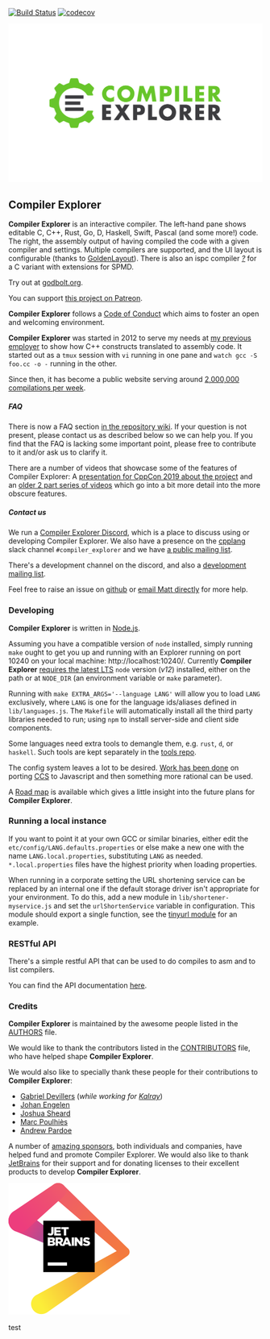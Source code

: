 [![Build Status](https://travis-ci.org/compiler-explorer/compiler-explorer.svg?branch=master)](https://travis-ci.org/github/compiler-explorer/compiler-explorer)
[![codecov](https://codecov.io/gh/mattgodbolt/compiler-explorer/branch/master/graph/badge.svg)](https://codecov.io/gh/mattgodbolt/compiler-explorer)

![Compiler Explorer](docs/logo.svg)

Compiler Explorer
------------

**Compiler Explorer** is an interactive compiler. The left-hand pane shows
 editable C, C++, Rust, Go, D, Haskell, Swift, Pascal (and some more!) code.
The right, the assembly output of having compiled the code with a given
 compiler and settings. Multiple compilers are supported, and the UI layout
 is configurable (thanks to [GoldenLayout](https://www.golden-layout.com/)).
There is also an ispc compiler _[?](https://ispc.github.io/)_ for a C variant
 with extensions for SPMD.

Try out at [godbolt.org](https://godbolt.org).

You can support [this project on Patreon](https://patreon.com/mattgodbolt).

**Compiler Explorer** follows a [Code of Conduct](CODE_OF_CONDUCT.md) which
 aims to foster an open and welcoming environment.

**Compiler Explorer** was started in 2012 to serve my needs at [my previous employer](https://drw.com) to show how
 C++ constructs translated to assembly code. It started out as a `tmux` session with `vi` running in one
 pane and `watch gcc -S foo.cc -o -` running in the other.

Since then, it has become a public website serving around [2,000,000 compilations per week](https://www.stathat.com/cards/Tk5csAWI0O7x).

##### FAQ

There is now a FAQ section [in the repository wiki](https://github.com/compiler-explorer/compiler-explorer/wiki/FAQ).
 If your question is not present, please contact us as described below so we can help you.
 If you find that the FAQ is lacking some important point, please free to contribute to it and/or ask us to clarify it.

There are a number of videos that showcase some of the features of Compiler Explorer:
 A [presentation for CppCon 2019 about the project](https://www.youtube.com/watch?v=kIoZDUd5DKw)
 and an [older 2 part series of videos](https://www.youtube.com/watch?v=4_HL3PH4wDg) which go into a bit more detail
 into the more obscure features.

##### Contact us

We run a [Compiler Explorer Discord](https://discord.gg/B5WacA7), which is a place to discuss using or developing
 Compiler Explorer. We also have a presence on the [cpplang](https://cppalliance.org/slack/) slack channel
 `#compiler_explorer` and we have [a public mailing list](https://groups.google.com/forum/#!forum/compiler-explorer-discussion).

There's a development channel on the discord, and also a
 [development mailing list](https://groups.google.com/forum/#!forum/compiler-explorer-development).
 
Feel free to raise an issue on [github](https://github.com/compiler-explorer/compiler-explorer/issues) or
 [email Matt directly](mailto:matt@godbolt.org) for more help.

### Developing

**Compiler Explorer** is written in [Node.js](https://nodejs.org/).

Assuming you have a compatible version of `node` installed, simply running
 `make` ought to get you up and running with an Explorer running on port 10240
 on your local machine: http://localhost:10240/.
 Currently **Compiler Explorer**
 [requires the latest LTS](CONTRIBUTING.md#node-version) `node` version
 (_v12_) installed, either on the path or at `NODE_DIR`
 (an environment variable or `make` parameter).

Running with `make EXTRA_ARGS='--language LANG'` will allow you to load
 `LANG` exclusively, where `LANG` is one for the language ids/aliases defined
 in `lib/languages.js`. The `Makefile` will automatically install all the
 third party libraries needed to run; using `npm` to install server-side and
 client side components.

Some languages need extra tools to demangle them, e.g. `rust`, `d`, or `haskell`.
 Such tools are kept separately in the
 [tools repo](https://github.com/compiler-explorer/compiler-explorer-tools).

The config system leaves a lot to be desired.
 [Work has been done](https://github.com/rabsrincon/ccs-js) on porting
 [CCS](https://github.com/hellige/ccs-cpp) to Javascript and then something
 more rational can be used.


A [Road map](Roadmap.md) is available which gives a little insight into
 the future plans for **Compiler Explorer**.

### Running a local instance

If you want to point it at your own GCC or similar binaries, either edit the
 `etc/config/LANG.defaults.properties` or else make a new one with
 the name `LANG.local.properties`, substituting `LANG` as needed.
 `*.local.properties` files have the highest priority when loading properties.

When running in a corporate setting the URL shortening service can be replaced
 by an internal one if the default storage driver isn't appropriate for your
 environment. To do this, add a new module in `lib/shortener-myservice.js` and
 set the `urlShortenService` variable in configuration. This module should
 export a single function, see the [tinyurl module](lib/shortener-tinyurl.js)
 for an example.

### RESTful API

There's a simple restful API that can be used to do compiles to asm and to
 list compilers. 

You can find the API documentation [here](docs/API.md).

### Credits

**Compiler Explorer** is maintained by the awesome people listed in the
 [AUTHORS](AUTHORS.md) file.

We would like to thank the contributors listed in the
 [CONTRIBUTORS](CONTRIBUTORS.md) file, who have helped shape **Compiler Explorer**.

We would also like to specially thank these people for their contributions to
 **Compiler Explorer**:
- [Gabriel Devillers](https://github.com/voxelf)
 (_while working for [Kalray](http://www.kalrayinc.com/)_)
- [Johan Engelen](https://github.com/JohanEngelen)
- [Joshua Sheard](https://github.com/jsheard)
- [Marc Poulhiès](https://github.com/dkm)
- [Andrew Pardoe](https://github.com/AndrewPardoe)

A number of [amazing sponsors](https://godbolt.org/#sponsors), both individuals and companies, have helped fund and
 promote Compiler Explorer. We would also like to thank [JetBrains](https://www.jetbrains.com/) for their support
 and for donating licenses to their excellent products to develop **Compiler Explorer**.

![JetBrains](docs/jetbrains.svg)


test
